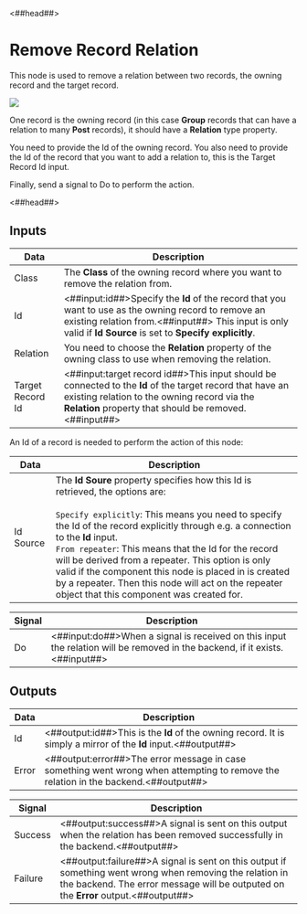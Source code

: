 <##head##>

# Remove Record Relation

This node is used to remove a relation between two records, the owning record and the target record.

<div class="ndl-image-with-background l">

![](/nodes/data/cloud-data/remove-record-relation/remove-relation.png)

</div>

One record is the owning record (in this case **Group** records that can have a relation to many **Post** records), it should have a **Relation** type property.

You need to provide the <span class="ndl-data">Id</span> of the owning record. You also need to provide the <span class="ndl-data">Id</span> of the record that you want to add a relation to, this is the <span class="ndl-data">Target Record Id</span> input.

Finally, send a <span class="ndl-signal">signal</span> to <span class="ndl-signal">Do</span> to perform the action.

<##head##>

## Inputs

| Data                                           | Description                                                                                                                                                                                                          |
| ---------------------------------------------- | -------------------------------------------------------------------------------------------------------------------------------------------------------------------------------------------------------------------- |
| <span class="ndl-data">Class</span>            | The **Class** of the owning record where you want to remove the relation from.                                                                                                                                       |
| <span class="ndl-data">Id</span>               | <##input:id##>Specify the **Id** of the record that you want to use as the owning record to remove an existing relation from.<##input##> This input is only valid if **Id Source** is set to **Specify explicitly**. |
| <span class="ndl-data">Relation</span>         | You need to choose the **Relation** property of the owning class to use when removing the relation.                                                                                                                  |
| <span class="ndl-data">Target Record Id</span> | <##input:target record id##>This input should be connected to the **Id** of the target record that have an existing relation to the owning record via the **Relation** property that should be removed.<##input##>   |

An Id of a record is needed to perform the action of this node:

| Data                                    | Description                                                                                                                                                                                                                                                                                                                                                                                                                                                                                             |
| --------------------------------------- | ------------------------------------------------------------------------------------------------------------------------------------------------------------------------------------------------------------------------------------------------------------------------------------------------------------------------------------------------------------------------------------------------------------------------------------------------------------------------------------------------------- |
| <span class="ndl-data">Id Source</span> | The **Id Soure** property specifies how this Id is retrieved, the options are:<br/><br/>`Specify explicitly`: This means you need to specify the Id of the record explicitly through e.g. a connection to the **Id** input.<br/>`From repeater`: This means that the Id for the record will be derived from a repeater. This option is only valid if the component this node is placed in is created by a repeater. Then this node will act on the repeater object that this component was created for. |


| Signal                             | Description                                                                                                                 |
| ---------------------------------- | --------------------------------------------------------------------------------------------------------------------------- |
| <span class="ndl-signal">Do</span> | <##input:do##>When a signal is received on this input the relation will be removed in the backend, if it exists.<##input##> |

## Outputs

| Data                                | Description                                                                                                                         |
| ----------------------------------- | ----------------------------------------------------------------------------------------------------------------------------------- |
| <span class="ndl-data">Id</span>    | <##output:id##>This is the **Id** of the owning record. It is simply a mirror of the **Id** input.<##output##>                      |
| <span class="ndl-data">Error</span> | <##output:error##>The error message in case something went wrong when attempting to remove the relation in the backend.<##output##> |

| Signal                                  | Description                                                                                                                                                                                    |
| --------------------------------------- | ---------------------------------------------------------------------------------------------------------------------------------------------------------------------------------------------- |
| <span class="ndl-signal">Success</span> | <##output:success##>A signal is sent on this output when the relation has been removed successfully in the backend.<##output##>                                                                |
| <span class="ndl-signal">Failure</span> | <##output:failure##>A signal is sent on this output if something went wrong when removing the relation in the backend. The error message will be outputed on the **Error** output.<##output##> |
